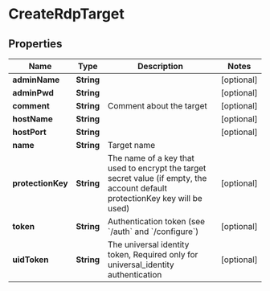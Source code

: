

# CreateRdpTarget

## Properties

Name | Type | Description | Notes
------------ | ------------- | ------------- | -------------
**adminName** | **String** |  |  [optional]
**adminPwd** | **String** |  |  [optional]
**comment** | **String** | Comment about the target |  [optional]
**hostName** | **String** |  |  [optional]
**hostPort** | **String** |  |  [optional]
**name** | **String** | Target name | 
**protectionKey** | **String** | The name of a key that used to encrypt the target secret value (if empty, the account default protectionKey key will be used) |  [optional]
**token** | **String** | Authentication token (see &#x60;/auth&#x60; and &#x60;/configure&#x60;) |  [optional]
**uidToken** | **String** | The universal identity token, Required only for universal_identity authentication |  [optional]



